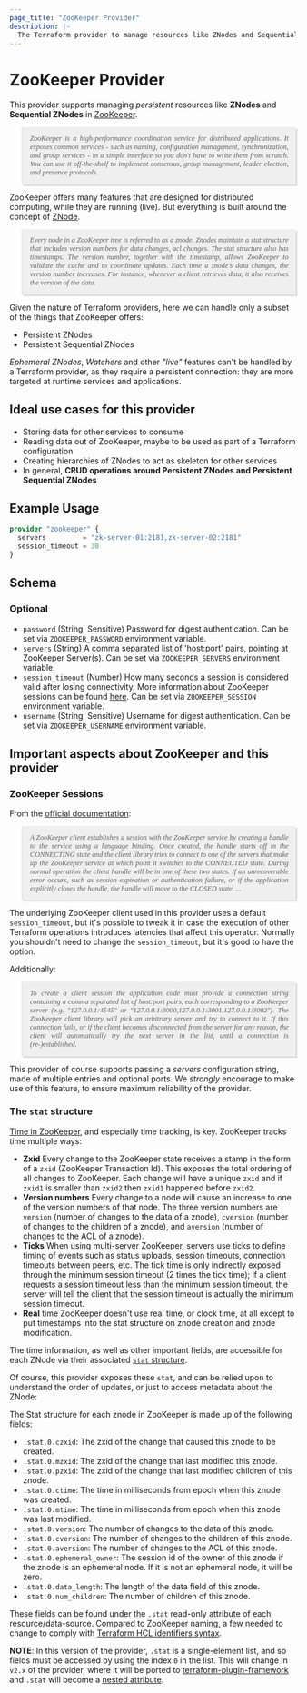 ```yaml
---
page_title: "ZooKeeper Provider"
description: |-
  The Terraform provider to manage resources like ZNodes and Sequential ZNodes.
---
```


# ZooKeeper Provider

This provider supports managing _persistent_ resources like **ZNodes** and **Sequential ZNodes**
in [ZooKeeper](https://zookeeper.apache.org/doc/current/index.html).

<blockquote style="font-style: italic; padding: 1em; background: #efefef; box-shadow: 3px 3px #ddd; font-size: 0.9em; text-align: justify; font-family: serif;">
ZooKeeper is a high-performance coordination service for distributed applications.
It exposes common services - such as naming, configuration management, synchronization, and group services - 
in a simple interface so you don't have to write them from scratch. 
You can use it off-the-shelf to implement consensus, group management, leader election, and presence protocols.
</blockquote>

ZooKeeper offers many features that are designed for distributed computing, while
they are running (live). But everything is built around the concept of 
[ZNode](https://zookeeper.apache.org/doc/current/zookeeperProgrammers.html#sc_zkDataModel_znodes).

<blockquote style="font-style: italic; padding: 1em; background: #efefef; box-shadow: 3px 3px #ddd; font-size: 0.9em; text-align: justify; font-family: serif;">
Every node in a ZooKeeper tree is referred to as a znode.
Znodes maintain a stat structure that includes version numbers for data changes, acl changes.
The stat structure also has timestamps. The version number, together with the timestamp,
allows ZooKeeper to validate the cache and to coordinate updates.
Each time a znode's data changes, the version number increases.
For instance, whenever a client retrieves data, it also receives the version of the data.
</blockquote>

Given the nature of Terraform providers, here we can handle only a subset of the things that ZooKeeper
offers:

* Persistent ZNodes
* Persistent Sequential ZNodes

_Ephemeral ZNodes_, _Watchers_ and other _"live"_ features can't be handled by a Terraform provider,
as they require a persistent connection: they are more targeted at runtime services and applications.

## Ideal use cases for this provider

* Storing data for other services to consume
* Reading data out of ZooKeeper, maybe to be used as part of a Terraform configuration
* Creating hierarchies of ZNodes to act as skeleton for other services
* In general, **CRUD operations around Persistent ZNodes and Persistent Sequential ZNodes**

## Example Usage

```terraform
provider "zookeeper" {
  servers         = "zk-server-01:2181,zk-server-02:2181"
  session_timeout = 30
}
```

<!-- schema generated by tfplugindocs -->
## Schema

### Optional

- `password` (String, Sensitive) Password for digest authentication. Can be set via `ZOOKEEPER_PASSWORD` environment variable.
- `servers` (String) A comma separated list of 'host:port' pairs, pointing at ZooKeeper Server(s). Can be set via `ZOOKEEPER_SERVERS` environment variable.
- `session_timeout` (Number) How many seconds a session is considered valid after losing connectivity. More information about ZooKeeper sessions can be found [here](#zookeeper-sessions). Can be set via `ZOOKEEPER_SESSION` environment variable.
- `username` (String, Sensitive) Username for digest authentication. Can be set via `ZOOKEEPER_USERNAME` environment variable.

## Important aspects about ZooKeeper and this provider

### ZooKeeper Sessions

From the [official documentation](https://zookeeper.apache.org/doc/current/zookeeperProgrammers.html#ch_zkSessions):

<blockquote style="font-style: italic; padding: 1em; background: #efefef; box-shadow: 3px 3px #ddd; font-size: 0.9em; text-align: justify; font-family: serif;">
A ZooKeeper client establishes a session with the ZooKeeper service by creating a handle to
the service using a language binding.
Once created, the handle starts off in the CONNECTING state and the client library tries to connect
to one of the servers that make up the ZooKeeper service at which point it switches to the CONNECTED state.
During normal operation the client handle will be in one of these two states.
If an unrecoverable error occurs, such as session expiration or authentication failure,
or if the application explicitly closes the handle, the handle will move to the CLOSED state.
...
</blockquote>

The underlying ZooKeeper client used in this provider uses a default `session_timeout`, but it's possible to tweak
it in case the execution of other Terraform operations introduces latencies that affect this operator. Normally
you shouldn't need to change the `session_timeout`, but it's good to have the option.

Additionally:

<blockquote style="font-style: italic; padding: 1em; background: #efefef; box-shadow: 3px 3px #ddd; font-size: 0.9em; text-align: justify; font-family: serif;">
To create a client session the application code must provide a connection string containing a
comma separated list of host:port pairs, each corresponding to a ZooKeeper server 
(e.g. "127.0.0.1:4545" or "127.0.0.1:3000,127.0.0.1:3001,127.0.0.1:3002").
The ZooKeeper client library will pick an arbitrary server and try to connect to it.
If this connection fails, or if the client becomes disconnected from the server for any reason,
the client will automatically try the next server in the list, until a connection is (re-)established.
</blockquote>

This provider of course supports passing a _servers_ configuration string, made of multiple entries and optional
ports. We _strongly_ encourage to make use of this feature, to ensure maximum reliability of the provider.

### The `stat` structure

[Time in ZooKeeper](https://zookeeper.apache.org/doc/current/zookeeperProgrammers.html#sc_timeInZk), and especially
time tracking, is key. ZooKeeper tracks time multiple ways:

* **Zxid** Every change to the ZooKeeper state receives a stamp in the form of a `zxid` (ZooKeeper Transaction Id).
  This exposes the total ordering of all changes to ZooKeeper.
  Each change will have a unique `zxid` and if `zxid1` is smaller than `zxid2` then `zxid1` happened before `zxid2`. 
* **Version numbers** Every change to a node will cause an increase to one of the version numbers of that node.
  The three version numbers are `version` (number of changes to the data of a znode),
  `cversion` (number of changes to the children of a znode),
  and `aversion` (number of changes to the ACL of a znode).
* **Ticks** When using multi-server ZooKeeper, servers use ticks to define timing of events such as status uploads,
  session timeouts, connection timeouts between peers, etc.
  The tick time is only indirectly exposed through the minimum session timeout (2 times the tick time);
  if a client requests a session timeout less than the minimum session timeout,
  the server will tell the client that the session timeout is actually the minimum session timeout.
* **Real** time ZooKeeper doesn't use real time, or clock time, at all except to put timestamps into
  the stat structure on znode creation and znode modification.

The time information, as well as other important fields, are accessible for each ZNode via their associated
[`stat` structure](https://zookeeper.apache.org/doc/current/zookeeperProgrammers.html#sc_zkStatStructure).

Of course, this provider exposes these `stat`, and can be relied upon to understand
the order of updates, or just to access metadata about the ZNode:

The Stat structure for each znode in ZooKeeper is made up of the following fields:

* `.stat.0.czxid`: The zxid of the change that caused this znode to be created.
* `.stat.0.mzxid`: The zxid of the change that last modified this znode.
* `.stat.0.pzxid`: The zxid of the change that last modified children of this znode.
* `.stat.0.ctime`: The time in milliseconds from epoch when this znode was created.
* `.stat.0.mtime`: The time in milliseconds from epoch when this znode was last modified.
* `.stat.0.version`: The number of changes to the data of this znode.
* `.stat.0.cversion`: The number of changes to the children of this znode.
* `.stat.0.aversion`: The number of changes to the ACL of this znode.
* `.stat.0.ephemeral_owner`: The session id of the owner of this znode if the znode is an ephemeral node.
  If it is not an ephemeral node, it will be zero.
* `.stat.0.data_length`: The length of the data field of this znode.
* `.stat.0.num_children`: The number of children of this znode.

These fields can be found under the `.stat` read-only attribute of each resource/data-source.
Compared to ZooKeeper naming, a few needed to change to comply with
[Terraform HCL identifiers syntax](https://www.terraform.io/language/syntax/configuration#identifiers).

**NOTE**: In this version of the provider, `.stat` is a single-element list, and so fields must be accessed
by using the index `0` in the list. This will change in `v2.x` of the provider, where it will be ported to
[terraform-plugin-framework](https://www.terraform.io/plugin/framework) and `.stat` will become a
[nested attribute](https://www.terraform.io/language/attr-as-blocks).
